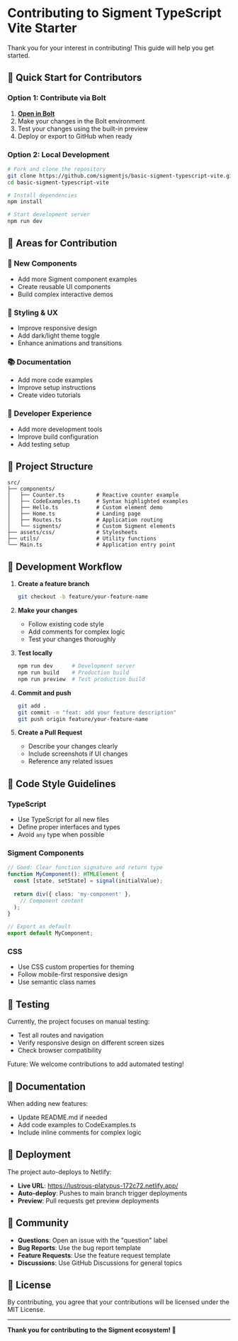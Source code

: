 # Contributing to Sigment TypeScript Vite Starter

Thank you for your interest in contributing! This guide will help you get started.

## 🚀 Quick Start for Contributors

### Option 1: Contribute via Bolt
1. **[Open in Bolt](https://bolt.new/github/sigmentjs/basic-sigment-typescript-vite)** 
2. Make your changes in the Bolt environment
3. Test your changes using the built-in preview
4. Deploy or export to GitHub when ready

### Option 2: Local Development
```bash
# Fork and clone the repository
git clone https://github.com/sigmentjs/basic-sigment-typescript-vite.git
cd basic-sigment-typescript-vite

# Install dependencies
npm install

# Start development server
npm run dev
```

## 🎯 Areas for Contribution

### 🧩 New Components
- Add more Sigment component examples
- Create reusable UI components
- Build complex interactive demos

### 🎨 Styling & UX
- Improve responsive design
- Add dark/light theme toggle
- Enhance animations and transitions

### 📚 Documentation
- Add more code examples
- Improve setup instructions
- Create video tutorials

### 🔧 Developer Experience
- Add more development tools
- Improve build configuration
- Add testing setup

## 📁 Project Structure

```
src/
├── components/
│   ├── Counter.ts          # Reactive counter example
│   ├── CodeExamples.ts     # Syntax highlighted examples
│   ├── Hello.ts            # Custom element demo
│   ├── Home.ts             # Landing page
│   ├── Routes.ts           # Application routing
│   └── sigments/           # Custom Sigment elements
├── assets/css/             # Stylesheets
├── utils/                  # Utility functions
└── Main.ts                 # Application entry point
```

## 🔄 Development Workflow

1. **Create a feature branch**
   ```bash
   git checkout -b feature/your-feature-name
   ```

2. **Make your changes**
   - Follow existing code style
   - Add comments for complex logic
   - Test your changes thoroughly

3. **Test locally**
   ```bash
   npm run dev      # Development server
   npm run build    # Production build
   npm run preview  # Test production build
   ```

4. **Commit and push**
   ```bash
   git add .
   git commit -m "feat: add your feature description"
   git push origin feature/your-feature-name
   ```

5. **Create a Pull Request**
   - Describe your changes clearly
   - Include screenshots if UI changes
   - Reference any related issues

## 🎨 Code Style Guidelines

### TypeScript
- Use TypeScript for all new files
- Define proper interfaces and types
- Avoid `any` type when possible

### Sigment Components
```ts
// Good: Clear function signature and return type
function MyComponent(): HTMLElement {
  const [state, setState] = signal(initialValue);
  
  return div({ class: 'my-component' },
    // Component content
  );
}

// Export as default
export default MyComponent;
```

### CSS
- Use CSS custom properties for theming
- Follow mobile-first responsive design
- Use semantic class names

## 🧪 Testing

Currently, the project focuses on manual testing:
- Test all routes and navigation
- Verify responsive design on different screen sizes
- Check browser compatibility

Future: We welcome contributions to add automated testing!

## 📝 Documentation

When adding new features:
- Update README.md if needed
- Add code examples to CodeExamples.ts
- Include inline comments for complex logic

## 🚀 Deployment

The project auto-deploys to Netlify:
- **Live URL**: https://lustrous-platypus-172c72.netlify.app/
- **Auto-deploy**: Pushes to main branch trigger deployments
- **Preview**: Pull requests get preview deployments

## 🤝 Community

- **Questions**: Open an issue with the "question" label
- **Bug Reports**: Use the bug report template
- **Feature Requests**: Use the feature request template
- **Discussions**: Use GitHub Discussions for general topics

## 📄 License

By contributing, you agree that your contributions will be licensed under the MIT License.

---

**Thank you for contributing to the Sigment ecosystem! 🎉**
